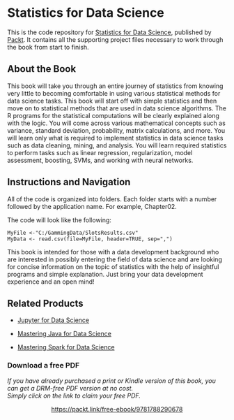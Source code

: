 # Statistics for Data Science
This is the code repository for [Statistics for Data Science](https://www.packtpub.com/big-data-and-business-intelligence/statistics-data-science?utm_source=github&utm_medium=repository&utm_campaign=9781788290678), published by [Packt](https://www.packtpub.com/?utm_source=github). It contains all the supporting project files necessary to work through the book from start to finish.
## About the Book
This book will take you through an entire journey of statistics from knowing very little to becoming comfortable in using various statistical methods for data science tasks. This book will start off with simple statistics and then move on to statistical methods that are used in data science algorithms. The R programs for the statistical computations will be clearly explained along with the logic. You will come across various mathematical concepts such as variance, standard deviation, probability, matrix calculations, and more. You will learn only what is required to implement statistics in data science tasks such as data cleaning, mining, and analysis. You will learn required statistics to perform tasks such as linear regression, regularization, model assessment, boosting, SVMs, and working with neural networks.
## Instructions and Navigation
All of the code is organized into folders. Each folder starts with a number followed by the application name. For example, Chapter02.



The code will look like the following:
```
MyFile <-"C:/GammingData/SlotsResults.csv" 
MyData <- read.csv(file=MyFile, header=TRUE, sep=",") 
```

This book is intended for those with a data development background who are interested in possibly entering the field of data science and are looking for concise information on the topic of statistics with the help of insightful programs and simple explanation. Just bring your data development experience and an open mind!

## Related Products
* [Jupyter for Data Science](https://www.packtpub.com/big-data-and-business-intelligence/jupyter-data-science?utm_source=github&utm_medium=repository&utm_campaign=9781785880070)

* [Mastering Java for Data Science](https://www.packtpub.com/big-data-and-business-intelligence/mastering-java-data-science?utm_source=github&utm_medium=repository&utm_campaign=9781782174271)

* [Mastering Spark for Data Science](https://www.packtpub.com/big-data-and-business-intelligence/mastering-spark-data-science?utm_source=github&utm_medium=repository&utm_campaign=9781785882142)
### Download a free PDF

 <i>If you have already purchased a print or Kindle version of this book, you can get a DRM-free PDF version at no cost.<br>Simply click on the link to claim your free PDF.</i>
<p align="center"> <a href="https://packt.link/free-ebook/9781788290678">https://packt.link/free-ebook/9781788290678 </a> </p>